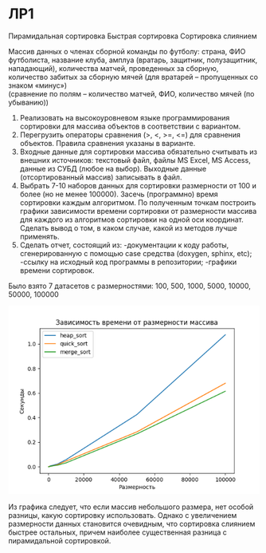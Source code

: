 # ЛР1

Пирамидальная сортировка 
Быстрая сортировка 
Сортировка слиянием

Массив данных о членах сборной команды по футболу: страна, ФИО футболиста, название клуба, амплуа (вратарь,  защитник, полузащитник, нападающий), 
количества матчей,  проведенных за сборную, количество забитых за сборную  мячей (для вратарей – пропущенных со знаком «минус»)  
(сравнение по полям – количество матчей, ФИО, количество мячей (по убыванию))

1) Реализовать на высокоуровневом языке программирования сортировки для массива объектов в соответствии с вариантом. 
2) Перегрузить операторы сравнения (>, <, >=, <=) для сравнения объектов. Правила сравнения указаны в варианте.
3) Входные данные для сортировки массива обязательно считывать из внешних источников: текстовый файл, файлы MS Excel, MS Access, 
данные из СУБД (любое на выбор). Выходные данные (отсортированный массив) записывать в файл.
4) Выбрать 7-10 наборов данных для сортировки размерности от 100 и более (но не менее 100000). 
Засечь (программно) время сортировки каждым алгоритмом. По полученным точкам построить графики зависимости времени сортировки от размерности массива для каждого из алгоритмов сортировки на одной оси координат. Сделать вывод о том, в каком случае, какой из методов лучше применять.
5) Сделать отчет, состоящий из:
    -документации к коду работы, сгенерированную с помощью case средства (doxygen, sphinx, etc);
    -ссылку на исходный код программы в репозитории;
    -графики времени сортировок. 

Было взято 7 датасетов с размерностями: 100, 500, 1000, 5000, 10000, 50000, 100000

![alt text](Figure_1-1.png)

Из графика следует, что если массив небольшого размера, нет особой разницы, какую сортировку использовать. Однако с увеличением размерности данных становится очевидным, что сортировка слиянием быстрее остальных, причем наиболее существенная разница с пирамидальной сортировкой.
